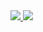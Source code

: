 <a href="https://app.travis-ci.com/waltage/swe1-app">
  <img src="https://app.travis-ci.com/waltage/swe1-app.svg?branch=main" />
</a>


<a href="https://coveralls.io/github/waltage/swe1-app">
  <img src="https://coveralls.io/repos/github/waltage/swe1-app/badge.svg?branch=main" />
</a>
